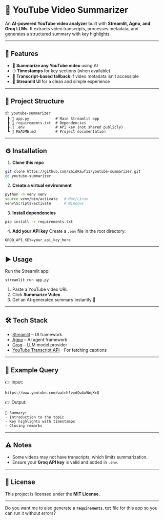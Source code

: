 # 🎥 YouTube Video Summarizer

An **AI-powered YouTube video analyzer** built with **Streamlit, Agno, and Groq LLMs**.
It extracts video transcripts, processes metadata, and generates a structured summary with key highlights.

---

## 🚀 Features

* 📝 **Summarize any YouTube video** using AI
* ⏱ **Timestamps** for key sections (when available)
* 📜 **Transcript-based fallback** if video metadata isn’t accessible
* 🎨 **Streamlit UI** for a clean and simple experience

---

## 📂 Project Structure

```
📦 youtube-summarizer
 ┣ 📜 app.py            # Main Streamlit app
 ┣ 📜 requirements.txt  # Dependencies
 ┣ 📜 .env              # API key (not shared publicly)
 ┗ 📜 README.md         # Project documentation
```

---

## ⚙️ Installation

1. **Clone this repo**

```bash
git clone https://github.com/ZaidRauf11/youtube-summarizer.git
cd youtube-summarizer
```

2. **Create a virtual environment**

```bash
python -m venv venv
source venv/bin/activate   # Mac/Linux
venv\Scripts\activate      # Windows
```

3. **Install dependencies**

```bash
pip install -r requirements.txt
```

4. **Add your API key**
   Create a `.env` file in the root directory:

```
GROQ_API_KEY=your_api_key_here
```

---

## ▶️ Usage

Run the Streamlit app:

```bash
streamlit run app.py
```

1. Paste a YouTube video URL
2. Click **Summarize Video**
3. Get an AI-generated summary instantly 🎉

---

## 🛠 Tech Stack

* [Streamlit](https://streamlit.io/) – UI framework
* [Agno](https://pypi.org/project/agno/) – AI agent framework
* [Groq](https://groq.com/) – LLM model provider
* [YouTube Transcript API](https://pypi.org/project/youtube-transcript-api/) – For fetching captions

---

## 📌 Example Query

👉 Input:

```
https://www.youtube.com/watch?v=dQw4w9WgXcQ
```

👉 Output:

```
📄 Summary:
- Introduction to the topic
- Key highlights with timestamps
- Closing remarks
```

---

## ⚠️ Notes

* Some videos may not have transcripts, which limits summarization.
* Ensure your **Groq API key** is valid and added in `.env`.

---

## 📜 License

This project is licensed under the **MIT License**.

---

Do you want me to also generate a **`requirements.txt`** file for this app so you can run it without errors?

